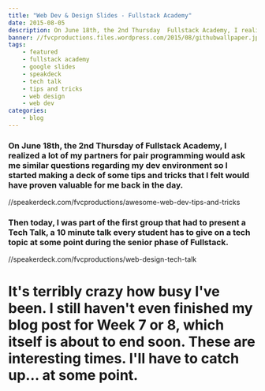 ```yaml
---
title: "Web Dev & Design Slides - Fullstack Academy"
date: 2015-08-05
description: On June 18th, the 2nd Thursday  Fullstack Academy, I realized lot of my partners for pair programmi would ask me similar question regarding my dev environment so I started making a deck of some tips  tricks that I felt would have prov valuable for me back in the day.
banner: //fvcproductions.files.wordpress.com/2015/08/githubwallpaper.jpg
tags:
    - featured
    - fullstack academy
    - google slides
    - speakdeck
    - tech talk
    - tips and tricks
    - web design
    - web dev
categories:
    - blog
---
```


### On June 18th, the 2nd Thursday of Fullstack Academy, I realized a lot of my partners for pair programming would ask me similar questions regarding my dev environment so I started making a deck of some tips and tricks that I felt would have proven valuable for me back in the day.

//speakerdeck.com/fvcproductions/awesome-web-dev-tips-and-tricks

### Then today, I was part of the first group that had to present a Tech Talk, a 10 minute talk every student has to give on a tech topic at some point during the senior phase of Fullstack.

//speakerdeck.com/fvcproductions/web-design-tech-talk

# It's terribly crazy how busy I've been. I still haven't even finished my blog post for Week 7 or 8, which itself is about to end soon. These are interesting times. I'll have to catch up... at some point.
